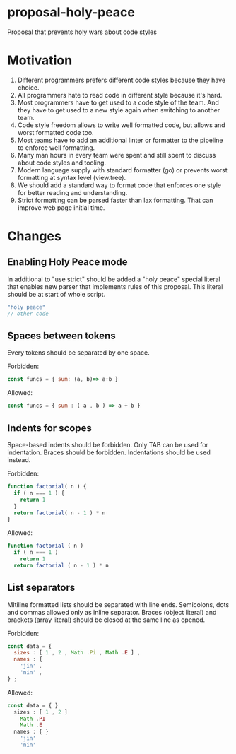 # proposal-holy-peace

Proposal that prevents holy wars about  code styles

# Motivation

1. Different programmers prefers different code styles because they have choice.
2. All programmers hate to read code in different style because it's hard.
3. Most programmers have to get used to a code style of the team. And they have to get used to a new style again when switching to another team.
4. Code style freedom allows to write well formatted code, but allows and worst formatted code too.
5. Most teams have to add an additional linter or formatter to the pipeline to enforce well formatting.
6. Many man hours in every team were spent and still spent to discuss about code styles and tooling.
7. Modern language supply with standard formatter (go) or prevents worst formatting at syntax level (view.tree).
8. We should add a standard way to format code that enforces one style for better reading and understanding.
9. Strict formatting can be parsed faster than lax formatting. That can improve web page initial time.

# Changes

## Enabling Holy Peace mode

In additional to "use strict" should be added a "holy peace" special literal that enables new parser that implements rules of this proposal. This literal should be at start of whole script.

```javascript
"holy peace"
// other code
```

## Spaces between tokens

Every tokens should be separated by one space.

Forbidden:

```javascript
const funcs = { sum: (a, b)=> a+b }
```

Allowed:

```javascript
const funcs = { sum : ( a , b ) => a + b }
```

## Indents for scopes

Space-based indents should be forbidden. Only TAB can be used for indentation. Braces should be forbidden. Indentations should be used instead.

Forbidden:

```javascript
function factorial( n ) {
  if ( n === 1 ) {
    return 1
  }
  return factorial( n - 1 ) * n
}
```

Allowed:

```javascript
function factorial ( n )
  if ( n === 1 )
    return 1
  return factorial ( n - 1 ) * n
```

## List separators

Mltiline formatted lists should be separated with line ends. Semicolons, dots and commas allowed only as inline separator. Braces (object literal) and brackets (array literal) should be closed at the same line as opened.

Forbidden:

```javascript
const data = {
  sizes : [ 1 , 2 , Math .Pi , Math .E ] ,
  names : {
    'jin' ,
    'nin' ,
} ;
```

Allowed:

```javascript
const data = { }
  sizes : [ 1 , 2 ]
    Math .PI
    Math .E
  names : { }
    'jin'
    'nin'
```
